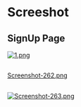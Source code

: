 # Screeshot

## SignUp Page 
[![1.png](https://i.postimg.cc/44cbcg5b/1.png)](https://postimg.cc/4nJ9Cjjm)

##
[Screenshot-262.png](https://postimg.cc/yk362P6D)

##
[![Screenshot-263.png](https://i.postimg.cc/rmNy6zTN/Screenshot-263.png)](https://postimg.cc/MMXJV6vn)
